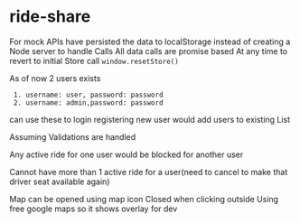 # ride-share

For mock APIs have persisted the data to localStorage instead of creating a Node server to handle Calls
All data calls are promise based
At any time to revert to initial Store call `window.resetStore()`

As of now 2 users exists
```
 1. username: user, password: password
 2. username: admin,password: password
```
can use these to login
registering new user would add users to existing List

Assuming Validations are handled 

Any active ride for one user would be blocked for another user

Cannot have more than 1 active ride for a user(need to cancel to make that driver seat available again)

Map can be opened using map icon
Closed when clicking outside
Using free google maps so it shows overlay for dev
